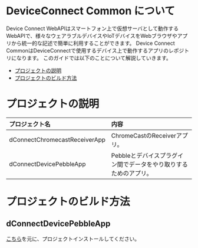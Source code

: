 # DeviceConnect Common について


Device Connect WebAPIはスマートフォン上で仮想サーバとして動作するWebAPIで、様々なウェアラブルデバイスやIoTデバイスをWebブラウザやアプリから統一的な記述で簡単に利用することができます。
Device Connect CommonはDeviceConnectで使用するデバイス上で動作するアプリのレポジトリになります。
このガイドでは以下のことについて解説していきます。

* [プロジェクトの説明](#section1)
* [プロジェクトのビルド方法](#section2)

# <a name="section1">プロジェクトの説明
| プロジェクト名|内容  |
|:-----------|:---------|
|dConnectChromecastReceiverApp|ChromeCastのReceiverアプリ。|
| dConnectDevicePebbleApp |Pebbleとデバイスプラグイン間でデータをやり取りするためのアプリ。 |


# <a name="section2">プロジェクトのビルド方法 
## dConnectDevicePebbleApp
[こちら](https://github.com/DeviceConnect/DeviceConnect-Common/wiki/1.1.Pebble)を元に、プロジェクトインストールしてください。
